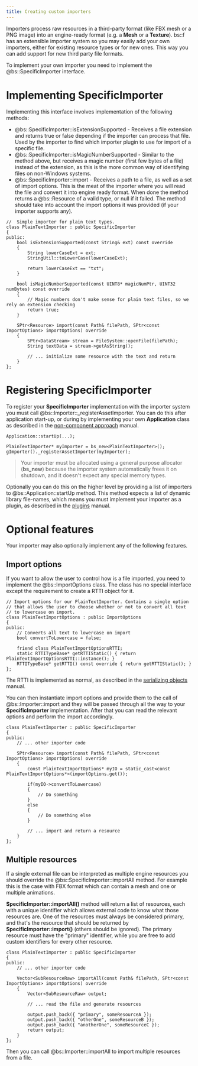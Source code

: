 ```yaml
---
title: Creating custom importers
---
```


Importers process raw resources in a third-party format (like FBX mesh or a PNG image) into an engine-ready format (e.g. a **Mesh** or a **Texture**). bs::f has an extensible importer system so you may easily add your own importers, either for existing resource types or for new ones. This way you can add support for new third party file formats.

To implement your own importer you need to implement the @bs::SpecificImporter interface.

# Implementing SpecificImporter
Implementing this interface involves implementation of the following methods:
 * @bs::SpecificImporter::isExtensionSupported - Receives a file extension and returns true or false depending if the importer can process that file. Used by the importer to find which importer plugin to use for import of a specific file.
 * @bs::SpecificImporter::isMagicNumberSupported - Similar to the method above, but receives a magic number (first few bytes of a file) instead of the extension, as this is the more common way of identifying files on non-Windows systems.
 * @bs::SpecificImporter::import - Receives a path to a file, as well as a set of import options. This is the meat of the importer where you will read the file and convert it into engine ready format. When done the method returns a @bs::Resource of a valid type, or null if it failed. The method should take into account the import options it was provided (if your importer supports any).
 
~~~~~~~~~~~~~{.cpp}
//	Simple importer for plain text types.
class PlainTextImporter : public SpecificImporter
{
public:
	bool isExtensionSupported(const String& ext) const override
	{
		String lowerCaseExt = ext;
		StringUtil::toLowerCase(lowerCaseExt);

		return lowerCaseExt == "txt";
	}

	bool isMagicNumberSupported(const UINT8* magicNumPtr, UINT32 numBytes) const override
	{
		// Magic numbers don't make sense for plain text files, so we rely on extension checking
		return true;
	}

	SPtr<Resource> import(const Path& filePath, SPtr<const ImportOptions> importOptions) override
	{
		SPtr<DataStream> stream = FileSystem::openFile(filePath);
		String textData = stream->getAsString();

		// ... initialize some resource with the text and return
	}
};
~~~~~~~~~~~~~ 
 
# Registering SpecificImporter
To register your **SpecificImporter** implementation with the importer system you must call @bs::Importer::_registerAssetImporter. You can do this after application start-up, or during by implementing your own **Application** class as described in the [non-component approach](User_Manuals/Gameplay/nonComponentApproach) manual.

~~~~~~~~~~~~~{.cpp}
Application::startUp(...);

PlainTextImporter* myImporter = bs_new<PlainTextImporter>();
gImporter()._registerAssetImporter(myImporter);
~~~~~~~~~~~~~ 

> Your importer must be allocated using a general purpose allocator (**bs_new**) because the importer system automatically frees it on shutdown, and it doesn't expect any special memory types.

Optionally you can do this on the higher level by providing a list of importers to @bs::Application::startUp method. This method expects a list of dynamic library file-names, which means you must implement your importer as a plugin, as described in the [plugins](../plugins) manual.

# Optional features
Your importer may also optionally implement any of the following features.

## Import options
If you want to allow the user to control how is a file imported, you need to implement the @bs::ImportOptions class. The class has no special interface except the requirement to create a RTTI object for it.

~~~~~~~~~~~~~{.cpp}
// Import options for our PlainTextImporter. Contains a single option
// that allows the user to choose whether or not to convert all text
// to lowercase on import.
class PlainTextImportOptions : public ImportOptions
{
public:
	// Converts all text to lowercase on import
	bool convertToLowercase = false;
	
	friend class PlainTextImportOptionsRTTI;
	static RTTITypeBase* getRTTIStatic() { return PlainTextImportOptionsRTTI::instance(); }
	RTTITypeBase* getRTTI() const override { return getRTTIStatic(); }
};
~~~~~~~~~~~~~ 

The RTTI is implemented as normal, as described in the [serializing objects](User_Manuals/Gameplay/serializingObjects) manual.

You can then instantiate import options and provide them to the call of @bs::Importer::import and they will be passed through all the way to your **SpecificImporter** implementation. After that you can read the relevant options and perform the import accordingly.

~~~~~~~~~~~~~{.cpp}
class PlainTextImporter : public SpecificImporter
{
public:
	// ... other importer code

	SPtr<Resource> import(const Path& filePath, SPtr<const ImportOptions> importOptions) override
	{
		const PlainTextImportOptions* myIO = static_cast<const PlainTextImportOptions*>(importOptions.get());
	
		if(myIO->convertToLowercase)
		{
			// Do something
		}
		else
		{
			// Do something else
		}
		
		// ... import and return a resource
	}
};
~~~~~~~~~~~~~ 

## Multiple resources
If a single external file can be interpreted as multiple engine resources you should override the @bs::SpecificImporter::importAll method. For example this is the case with FBX format which can contain a mesh and one or multiple animations.

**SpecificImporter::importAll()** method will return a list of resources, each with a unique identifier which allows external code to know what those resources are. One of the resources must always be considered primary, and that's the resource that should be returned by **SpecificImporter::import()** (others should be ignored). The primary resource must have the "primary" identifier, while you are free to add custom identifiers for every other resource.
 
~~~~~~~~~~~~~{.cpp}
class PlainTextImporter : public SpecificImporter
{
public:
	// ... other importer code

	Vector<SubResourceRaw> importAll(const Path& filePath, SPtr<const ImportOptions> importOptions) override
	{
		Vector<SubResourceRaw> output;
	
		// ... read the file and generate resources
	
		output.push_back({ "primary", someResourceA });
		output.push_back({ "otherOne", someResourceB });
		output.push_back({ "anotherOne", someResourceC });
		return output;
	}
};
~~~~~~~~~~~~~ 

Then you can call @bs::Importer::importAll to import multiple resources from a file.
